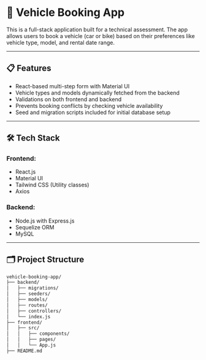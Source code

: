 # 🚗 Vehicle Booking App

This is a full-stack application built for a technical assessment. The app allows users to book a vehicle (car or bike) based on their preferences like vehicle type, model, and rental date range.

---

## 📋 Features

- React-based multi-step form with Material UI
- Vehicle types and models dynamically fetched from the backend
- Validations on both frontend and backend
- Prevents booking conflicts by checking vehicle availability
- Seed and migration scripts included for initial database setup

---

## 🛠️ Tech Stack

### Frontend:
- React.js
- Material UI
- Tailwind CSS (Utility classes)
- Axios

### Backend:
- Node.js with Express.js
- Sequelize ORM
- MySQL

---

## 🗂️ Project Structure

```bash
vehicle-booking-app/
├── backend/
│   ├── migrations/
│   ├── seeders/
│   ├── models/
│   ├── routes/
│   ├── controllers/
│   └── index.js
├── frontend/
│   ├── src/
│   │   ├── components/
│   │   ├── pages/
│   │   └── App.js
├── README.md
